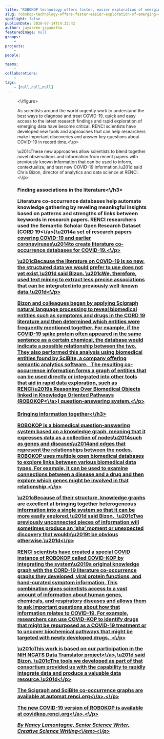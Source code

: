```yaml
---
title: "ROBOKOP technology offers faster, easier exploration of emerging COVID-19 research"
slug: robokop-technology-offers-faster-easier-exploration-of-emerging-covid-19-research
spotlight: false
publishDate: 2020-07-14T14:33:42
author: jayasree-jaganatha
featuredImage: null
groups:
    - 
projects:
    - 
people:
    - 
teams: 
    - 
collaborations:
    - 
tags:
    - [null,null,null]
---
```


<figure class="wp-block-image size-large"><img src="https:\/\/renci.org\/wp-content\/uploads\/2020\/07\/ROBOKOP-Blog-01-1024x512.png" alt="" class="wp-image-18691" srcset="https:\/\/renci.org\/wp-content\/uploads\/2020\/07\/ROBOKOP-Blog-01-1024x512.png 1024w, https:\/\/renci.org\/wp-content\/uploads\/2020\/07\/ROBOKOP-Blog-01-300x150.png 300w, https:\/\/renci.org\/wp-content\/uploads\/2020\/07\/ROBOKOP-Blog-01-768x384.png 768w, https:\/\/renci.org\/wp-content\/uploads\/2020\/07\/ROBOKOP-Blog-01-640x320.png 640w" sizes="(max-width: 1024px) 100vw, 1024px" \/><\/figure>



<p>As scientists around the world urgently work to understand the best ways to diagnose and treat COVID-19, quick and easy access to the latest research findings and rapid exploration of emerging data have become critical. RENCI scientists have developed new tools and approaches that can help researchers make important discoveries and answer key questions about COVID-19 in record time.<\/p>



<p>\u201cThese new approaches allow scientists to blend together novel observations and information from recent papers with previously known information that can be used to inform, contextualize, and test new COVID-19 information,\u201d said Chris Bizon, director of analytics and data science at RENCI.<\/p>



<h3>Finding associations in the literature<\/h3>



<p>Literature co-occurrence databases help automate knowledge gathering by reveling meaningful insights based on patterns and strengths of links between keywords in research papers. RENCI researchers used the Semantic Scholar Open Research Dataset (<a href="https:\/\/www.semanticscholar.org\/cord19" target="_blank" rel="noreferrer noopener">CORD 19<\/a>)\u2014a set of research papers covering COVID-19 and earlier coronaviruses\u2014to create literature co-occurrence databases for COVID-19.<\/p>



<p>\u201cBecause the literature on COVID-19 is so new, the structured data we would prefer to use does not yet exist,\u201d said Bizon. \u201cWe, therefore, used text mining to extract less precise associations that can be integrated into previously well-known data.\u201d<\/p>



<p>Bizon and colleagues began by applying Scigraph natural language processing to reveal biomedical entities such as symptoms and drugs in the CORD 19 literature and then determined which entities were frequently mentioned together. For example, if the COVID-19 spike protein often appeared in the same sentence as a certain chemical, the database would indicate a possible relationship between the two. They also performed this analysis using biomedical entities found by SciBite, a company offering semantic analytics software. &nbsp; The resulting co-occurrence information forms a graph of entities that can be used directly or integrated into other tools that aid in rapid data exploration, such as RENCI\u2019s Reasoning Over Biomedical Objects linked in Knowledge Oriented Pathways (<a rel="noreferrer noopener" href="https:\/\/robokop.renci.org\/" target="_blank">ROBOKOP<\/a>) question-answering system.<\/p>



<h3>Bringing information together<\/h3>



<p>ROBOKOP is a biomedical question-answering system based on a knowledge graph, meaning that it expresses data as a collection of nodes\u2014such as genes and diseases\u2014and edges that represent the relationships between the nodes. ROBOKOP uses multiple open biomedical databases to explore links between various biomedical data types. For example, it can be used to examine connections between a disease and a drug and then explore which genes might be involved in that relationship.<\/p>



<p>\u201cBecause of their structure, knowledge graphs are excellent at bringing together heterogeneous information into a single system so that it can be more easily explored,\u201d said Bizon.&nbsp; \u201cTwo previously unconnected pieces of information will sometimes produce an &#8216;aha&#8217; moment or unexpected discovery that wouldn\u2019t be obvious otherwise.\u201d<\/p>



<p>RENCI scientists have created a special COVID instance of ROBOKOP called COVID-KOP by integrating the system\u2019s original knowledge graph with the CORD-19 literature co-occurrence graphs they developed, viral protein functions, and hand-curated symptom information. This combination gives scientists access to a vast amount of information about human genes, chemicals, and respiratory diseases and allows them to ask important questions about how that information relates to COVID-19. For example, researchers can use COVID-KOP to identify drugs that might be repurposed as a COVID-19 treatment or to uncover biochemical pathways that might be targeted with newly developed drugs.&nbsp;&nbsp;<\/p>



<p>\u201cThis work is based on our participation in the <a href="https:\/\/ncats.nih.gov\/translator\/about">NIH NCATS Data Translator project<\/a>,\u201d said Bizon. \u201cThe tools we developed as part of that consortium provided us with the capability to rapidly integrate data and produce a valuable data resource.\u201d<\/p>



<p>The Scigraph and SciBite co-occurrence graphs are available at&nbsp;<a href="https:\/\/automat.renci.org\/" target="_blank" rel="noreferrer noopener">automat.renci.org<\/a>.<\/p>



<p>The new COVID-19 version of ROBOKOP is available at&nbsp;<a rel="noreferrer noopener" href="http:\/\/covidkop.renci.org\/" target="_blank">covidkop.renci.org<\/a>.<\/p>



<p class="has-text-align-right"><em>By Nancy Lamontagne, Senior Science Writer, Creative Science Writing<\/em><\/p>


